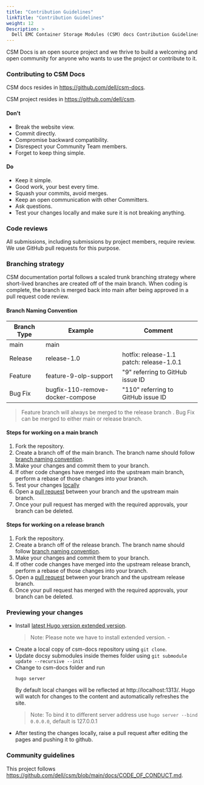 ```yaml
---
title: "Contribution Guidelines"
linkTitle: "Contribution Guidelines"
weight: 12
Description: >
  Dell EMC Container Storage Modules (CSM) docs Contribution Guidelines
---
```



CSM Docs is an open source project and  we thrive to build a welcoming and open community for anyone who wants to use the project or contribute to it.

### Contributing to CSM Docs

CSM docs resides in <https://github.com/dell/csm-docs>. 

CSM project resides in <https://github.com/dell/csm>.

#### Don't

* Break the website view.
* Commit directly.
* Compromise backward compatibility.
* Disrespect your Community Team members. 
* Forget to keep thing simple.

#### Do

* Keep it simple.
* Good work, your best every time.
* Squash your commits, avoid merges.
* Keep an open communication with other Committers.
* Ask questions.
* Test your changes locally and make sure it is not breaking anything.

### Code reviews

All submissions, including submissions by project members, require review. 
We use GitHub pull requests for this purpose. 

### Branching strategy

CSM documentation portal follows a scaled trunk branching strategy where short-lived branches are created off of the main branch. When coding is complete, the branch is merged back into main after being approved in a pull request code review.

#### Branch Naming Convention

|  Branch Type |  Example                          |  Comment                                  |
|--------------|-----------------------------------|-------------------------------------------|
|  main        |  main                             |                                           |
|  Release     |  release-1.0                      |  hotfix: release-1.1 patch: release-1.0.1 |
|  Feature     |  feature-9-olp-support            |  "9" referring to GitHub issue ID         |
|  Bug Fix     |  bugfix-110-remove-docker-compose |  "110" referring to GitHub issue ID       |

> Feature branch will always be merged to the release branch . Bug Fix can be merged to either main or release branch.

#### Steps for working on a main branch

1. Fork the repository.
2. Create a branch off of the main branch. The branch name should follow [branch naming convention](#branch-naming-convention).
3. Make your changes and commit them to your branch.
4. If other code changes have merged into the upstream main branch, perform a rebase of those changes into your branch.
5. Test your changes [locally](#previewing-your-changes)
5. Open a [pull request](https://github.com/dell/csm/pulls) between your branch and the upstream main branch.
6. Once your pull request has merged with the required approvals, your branch can be deleted.

#### Steps for working on a release branch

1. Fork the repository.
2. Create a branch off of the release branch. The branch name should follow [branch naming convention](#branch-naming-convention).
3. Make your changes and commit them to your branch.
4. If other code changes have merged into the upstream release branch, perform a rebase of those changes into your branch.
5. Open a [pull request](https://github.com/dell/csm/pulls) between your branch and the upstream release branch.
6. Once your pull request has merged with the required approvals, your branch can be deleted.

### Previewing your changes
- Install [latest Hugo version extended version](https://github.com/gohugoio/hugo/releases). 
    >Note: Please note we have to  install extended version.    -
- Create a local copy of csm-docs repository using `git clone`. 
- Update docsy submodules inside themes folder using `git submodule update --recursive --init`
- Change to csm-docs folder and run 
    ```
    hugo server 

    ```    
    By default local changes will be reflected at http://localhost:1313/. Hugo will watch for changes to the content and automatically refreshes the site.
  >Note: To bind it to different server address use `hugo server --bind 0.0.0.0`, default is 127.0.0.1
- After testing the changes locally, raise a pull request after editing the pages and pushing it to github. 

### Community guidelines

This project follows https://github.com/dell/csm/blob/main/docs/CODE_OF_CONDUCT.md.